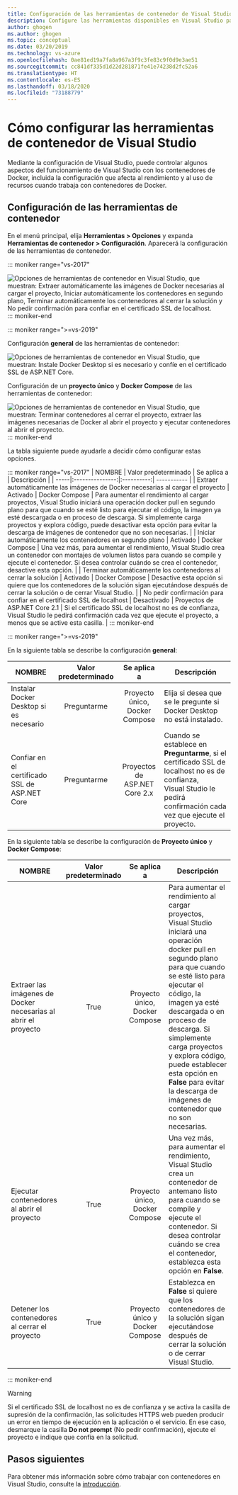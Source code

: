 ```yaml
---
title: Configuración de las herramientas de contenedor de Visual Studio
description: Configure las herramientas disponibles en Visual Studio para trabajar con contenedores de Docker.
author: ghogen
ms.author: ghogen
ms.topic: conceptual
ms.date: 03/20/2019
ms.technology: vs-azure
ms.openlocfilehash: 0ae81ed19a7fa8a967a3f9c3fe83c9f0d9e3ae51
ms.sourcegitcommit: cc841df335d1d22d281871fe41e74238d2fc52a6
ms.translationtype: HT
ms.contentlocale: es-ES
ms.lasthandoff: 03/18/2020
ms.locfileid: "73188779"
---
```

# <a name="how-to-configure-visual-studio-container-tools"></a>Cómo configurar las herramientas de contenedor de Visual Studio

Mediante la configuración de Visual Studio, puede controlar algunos aspectos del funcionamiento de Visual Studio con los contenedores de Docker, incluida la configuración que afecta al rendimiento y al uso de recursos cuando trabaja con contenedores de Docker.

## <a name="container-tools-settings"></a>Configuración de las herramientas de contenedor

En el menú principal, elija **Herramientas > Opciones** y expanda **Herramientas de contenedor > Configuración**. Aparecerá la configuración de las herramientas de contenedor.

::: moniker range="vs-2017"

![Opciones de herramientas de contenedor en Visual Studio, que muestran: Extraer automáticamente las imágenes de Docker necesarias al cargar el proyecto, Iniciar automáticamente los contenedores en segundo plano, Terminar automáticamente los contenedores al cerrar la solución y No pedir confirmación para confiar en el certificado SSL de localhost.](./media/overview/visual-studio-docker-tools-options.png)
::: moniker-end

::: moniker range=">=vs-2019"

Configuración **general** de las herramientas de contenedor:

![Opciones de herramientas de contenedor en Visual Studio, que muestran: Instale Docker Desktop si es necesario y confíe en el certificado SSL de ASP.NET Core.](./media/configure-container-tools/tools-options-1.png)

Configuración de un **proyecto único** y **Docker Compose** de las herramientas de contenedor:

![Opciones de herramientas de contenedor en Visual Studio, que muestran: Terminar contenedores al cerrar el proyecto, extraer las imágenes necesarias de Docker al abrir el proyecto y ejecutar contenedores al abrir el proyecto.](./media/configure-container-tools/tools-options-2.png)
::: moniker-end

La tabla siguiente puede ayudarle a decidir cómo configurar estas opciones.

::: moniker range="vs-2017"
| NOMBRE | Valor predeterminado | Se aplica a | Descripción |
| -----|:---------------:|:----------:| ----------- |
| Extraer automáticamente las imágenes de Docker necesarias al cargar el proyecto | Activado | Docker Compose | Para aumentar el rendimiento al cargar proyectos, Visual Studio iniciará una operación docker pull en segundo plano para que cuando se esté listo para ejecutar el código, la imagen ya esté descargada o en proceso de descarga. Si simplemente carga proyectos y explora código, puede desactivar esta opción para evitar la descarga de imágenes de contenedor que no son necesarias. |
| Iniciar automáticamente los contenedores en segundo plano | Activado | Docker Compose | Una vez más, para aumentar el rendimiento, Visual Studio crea un contenedor con montajes de volumen listos para cuando se compile y ejecute el contenedor. Si desea controlar cuándo se crea el contenedor, desactive esta opción. |
| Terminar automáticamente los contenedores al cerrar la solución | Activado | Docker Compose | Desactive esta opción si quiere que los contenedores de la solución sigan ejecutándose después de cerrar la solución o de cerrar Visual Studio. |
| No pedir confirmación para confiar en el certificado SSL de localhost | Desactivado | Proyectos de ASP.NET Core 2.1 | Si el certificado SSL de localhost no es de confianza, Visual Studio le pedirá confirmación cada vez que ejecute el proyecto, a menos que se active esta casilla. |
::: moniker-end

::: moniker range=">=vs-2019"

En la siguiente tabla se describe la configuración **general**:

| NOMBRE | Valor predeterminado | Se aplica a | Descripción |
| -----|:---------------:|:----------:| ----------- |
| Instalar Docker Desktop si es necesario | Preguntarme | Proyecto único, Docker Compose | Elija si desea que se le pregunte si Docker Desktop no está instalado. |
| Confiar en el certificado SSL de ASP.NET Core | Preguntarme | Proyectos de ASP.NET Core 2.x | Cuando se establece en **Preguntarme**, si el certificado SSL de localhost no es de confianza, Visual Studio le pedirá confirmación cada vez que ejecute el proyecto. |

En la siguiente tabla se describe la configuración de **Proyecto único** y **Docker Compose**:

| NOMBRE | Valor predeterminado | Se aplica a | Descripción |
| -----|:---------------:|:----------:| ----------- |
| Extraer las imágenes de Docker necesarias al abrir el proyecto | True | Proyecto único, Docker Compose | Para aumentar el rendimiento al cargar proyectos, Visual Studio iniciará una operación docker pull en segundo plano para que cuando se esté listo para ejecutar el código, la imagen ya esté descargada o en proceso de descarga. Si simplemente carga proyectos y explora código, puede establecer esta opción en **False** para evitar la descarga de imágenes de contenedor que no son necesarias. |
| Ejecutar contenedores al abrir el proyecto | True | Proyecto único, Docker Compose | Una vez más, para aumentar el rendimiento, Visual Studio crea un contenedor de antemano listo para cuando se compile y ejecute el contenedor. Si desea controlar cuándo se crea el contenedor, establezca esta opción en **False**. |
| Detener los contenedores al cerrar el proyecto | True | Proyecto único y Docker Compose | Establezca en **False** si quiere que los contenedores de la solución sigan ejecutándose después de cerrar la solución o de cerrar Visual Studio. |

::: moniker-end
> [!WARNING]
> Si el certificado SSL de localhost no es de confianza y se activa la casilla de supresión de la confirmación, las solicitudes HTTPS web pueden producir un error en tiempo de ejecución en la aplicación o el servicio. En ese caso, desmarque la casilla **Do not prompt** (No pedir confirmación), ejecute el proyecto e indique que confía en la solicitud.

## <a name="next-steps"></a>Pasos siguientes

Para obtener más información sobre cómo trabajar con contenedores en Visual Studio, consulte la [introducción](overview.md).